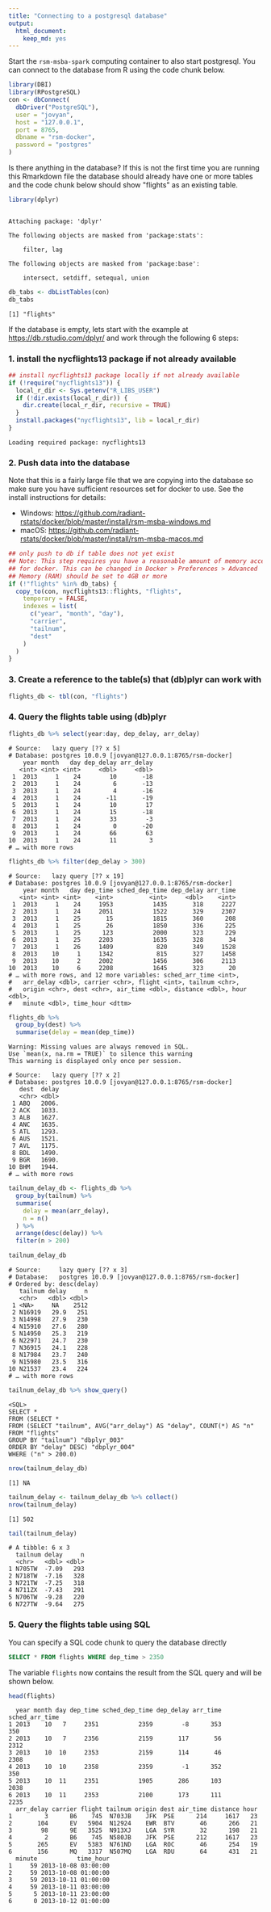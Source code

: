 ```yaml
---
title: "Connecting to a postgresql database"
output: 
  html_document: 
    keep_md: yes
---
```




Start the `rsm-msba-spark` computing container to also start postgresql. You can connect to the database from R using the code chunk below.


```r
library(DBI)
library(RPostgreSQL)
con <- dbConnect(
  dbDriver("PostgreSQL"),
  user = "jovyan", 
  host = "127.0.0.1",
  port = 8765,
  dbname = "rsm-docker",
  password = "postgres"
)
```

Is there anything in the database? If this is not the first time you are running this Rmarkdown file the database should already have one or more tables and the code chunk below should show "flights" as an existing table.


```r
library(dplyr)
```

```

Attaching package: 'dplyr'
```

```
The following objects are masked from 'package:stats':

    filter, lag
```

```
The following objects are masked from 'package:base':

    intersect, setdiff, setequal, union
```

```r
db_tabs <- dbListTables(con)
db_tabs
```

```
[1] "flights"
```

If the database is empty, lets start with the example at <a href="https://db.rstudio.com/dplyr/" target="_blank">https://db.rstudio.com/dplyr/</a> and work through the following 6 steps:

### 1. install the nycflights13 package if not already available


```r
## install nycflights13 package locally if not already available
if (!require("nycflights13")) {
  local_r_dir <- Sys.getenv("R_LIBS_USER")
  if (!dir.exists(local_r_dir)) {
    dir.create(local_r_dir, recursive = TRUE)
  }
  install.packages("nycflights13", lib = local_r_dir)
}
```

```
Loading required package: nycflights13
```

### 2. Push data into the database 

Note that this is a fairly large file that we are copying into the database so make sure you have sufficient resources set for docker to use. See the install instructions for details:

* Windows: <a href="https://github.com/radiant-rstats/docker/blob/master/install/rsm-msba-windows.md" target="_blank">
https://github.com/radiant-rstats/docker/blob/master/install/rsm-msba-windows.md</a>
* macOS: <a href="https://github.com/radiant-rstats/docker/blob/master/install/rsm-msba-macos.md" target="_blank"> https://github.com/radiant-rstats/docker/blob/master/install/rsm-msba-macos.md</a>


```r
## only push to db if table does not yet exist
## Note: This step requires you have a reasonable amount of memory accessible 
## for docker. This can be changed in Docker > Preferences > Advanced 
## Memory (RAM) should be set to 4GB or more
if (!"flights" %in% db_tabs) {
  copy_to(con, nycflights13::flights, "flights",
    temporary = FALSE,
    indexes = list(
      c("year", "month", "day"),
      "carrier",
      "tailnum",
      "dest"
    )
  )
}
```

### 3. Create a reference to the table(s) that (db)plyr can work with


```r
flights_db <- tbl(con, "flights")
```

### 4. Query the flights table using (db)plyr


```r
flights_db %>% select(year:day, dep_delay, arr_delay)
```

```
# Source:   lazy query [?? x 5]
# Database: postgres 10.0.9 [jovyan@127.0.0.1:8765/rsm-docker]
    year month   day dep_delay arr_delay
   <int> <int> <int>     <dbl>     <dbl>
 1  2013     1    24        10       -18
 2  2013     1    24         6       -13
 3  2013     1    24         4       -16
 4  2013     1    24       -11       -19
 5  2013     1    24        10        17
 6  2013     1    24        15       -18
 7  2013     1    24        33        -3
 8  2013     1    24         0       -20
 9  2013     1    24        66        63
10  2013     1    24        11         3
# … with more rows
```

```r
flights_db %>% filter(dep_delay > 300)
```

```
# Source:   lazy query [?? x 19]
# Database: postgres 10.0.9 [jovyan@127.0.0.1:8765/rsm-docker]
    year month   day dep_time sched_dep_time dep_delay arr_time
   <int> <int> <int>    <int>          <int>     <dbl>    <int>
 1  2013     1    24     1953           1435       318     2227
 2  2013     1    24     2051           1522       329     2307
 3  2013     1    25       15           1815       360      208
 4  2013     1    25       26           1850       336      225
 5  2013     1    25      123           2000       323      229
 6  2013     1    25     2203           1635       328       34
 7  2013     1    26     1409            820       349     1528
 8  2013    10     1     1342            815       327     1458
 9  2013    10     2     2002           1456       306     2113
10  2013    10     6     2208           1645       323       20
# … with more rows, and 12 more variables: sched_arr_time <int>,
#   arr_delay <dbl>, carrier <chr>, flight <int>, tailnum <chr>,
#   origin <chr>, dest <chr>, air_time <dbl>, distance <dbl>, hour <dbl>,
#   minute <dbl>, time_hour <dttm>
```

```r
flights_db %>%
  group_by(dest) %>%
  summarise(delay = mean(dep_time))
```

```
Warning: Missing values are always removed in SQL.
Use `mean(x, na.rm = TRUE)` to silence this warning
This warning is displayed only once per session.
```

```
# Source:   lazy query [?? x 2]
# Database: postgres 10.0.9 [jovyan@127.0.0.1:8765/rsm-docker]
   dest  delay
   <chr> <dbl>
 1 ABQ   2006.
 2 ACK   1033.
 3 ALB   1627.
 4 ANC   1635.
 5 ATL   1293.
 6 AUS   1521.
 7 AVL   1175.
 8 BDL   1490.
 9 BGR   1690.
10 BHM   1944.
# … with more rows
```

```r
tailnum_delay_db <- flights_db %>% 
  group_by(tailnum) %>%
  summarise(
    delay = mean(arr_delay),
    n = n()
  ) %>% 
  arrange(desc(delay)) %>%
  filter(n > 200)

tailnum_delay_db
```

```
# Source:     lazy query [?? x 3]
# Database:   postgres 10.0.9 [jovyan@127.0.0.1:8765/rsm-docker]
# Ordered by: desc(delay)
   tailnum delay     n
   <chr>   <dbl> <dbl>
 1 <NA>     NA    2512
 2 N16919   29.9   251
 3 N14998   27.9   230
 4 N15910   27.6   280
 5 N14950   25.3   219
 6 N22971   24.7   230
 7 N36915   24.1   228
 8 N17984   23.7   240
 9 N15980   23.5   316
10 N21537   23.4   224
# … with more rows
```

```r
tailnum_delay_db %>% show_query()
```

```
<SQL>
SELECT *
FROM (SELECT *
FROM (SELECT "tailnum", AVG("arr_delay") AS "delay", COUNT(*) AS "n"
FROM "flights"
GROUP BY "tailnum") "dbplyr_003"
ORDER BY "delay" DESC) "dbplyr_004"
WHERE ("n" > 200.0)
```

```r
nrow(tailnum_delay_db)
```

```
[1] NA
```

```r
tailnum_delay <- tailnum_delay_db %>% collect()
nrow(tailnum_delay)
```

```
[1] 502
```

```r
tail(tailnum_delay)
```

```
# A tibble: 6 x 3
  tailnum delay     n
  <chr>   <dbl> <dbl>
1 N705TW  -7.09   293
2 N718TW  -7.16   328
3 N721TW  -7.25   318
4 N711ZX  -7.43   291
5 N706TW  -9.28   220
6 N727TW  -9.64   275
```

### 5. Query the flights table using SQL

You can specify a SQL code chunk to query the database directly


```sql
SELECT * FROM flights WHERE dep_time > 2350
```

The variable `flights` now contains the result from the SQL query and will be shown below.


```r
head(flights)
```

```
  year month day dep_time sched_dep_time dep_delay arr_time sched_arr_time
1 2013    10   7     2351           2359        -8      353            350
2 2013    10   7     2356           2159       117       56           2312
3 2013    10  10     2353           2159       114       46           2308
4 2013    10  10     2358           2359        -1      352            350
5 2013    10  11     2351           1905       286      103           2038
6 2013    10  11     2353           2100       173      111           2235
  arr_delay carrier flight tailnum origin dest air_time distance hour
1         3      B6    745  N703JB    JFK  PSE      214     1617   23
2       104      EV   5904  N12924    EWR  BTV       46      266   21
3        98      9E   3525  N913XJ    LGA  SYR       32      198   21
4         2      B6    745  N580JB    JFK  PSE      212     1617   23
5       265      EV   5383  N761ND    LGA  ROC       46      254   19
6       156      MQ   3317  N507MQ    LGA  RDU       64      431   21
  minute           time_hour
1     59 2013-10-08 03:00:00
2     59 2013-10-08 01:00:00
3     59 2013-10-11 01:00:00
4     59 2013-10-11 03:00:00
5      5 2013-10-11 23:00:00
6      0 2013-10-12 01:00:00
```
